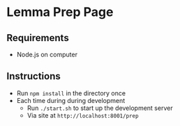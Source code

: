 Lemma Prep Page
===============

Requirements
------------

- Node.js on computer


Instructions
----------
- Run `npm install` in the directory once
- Each time during during development
	- Run `./start.sh` to start up the development server
	- Via site at `http://localhost:8001/prep`

